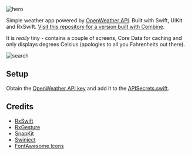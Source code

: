 ![hero](https://user-images.githubusercontent.com/6077555/166138541-e8d9020e-1687-4615-a83f-c876db706b0e.png)

Simple weather app powered by [OpenWeather API](https://openweathermap.org/api). Built with Swift, UIKit and RxSwift. [Visit this repository for a version built with Combine](https://github.com/marpies/tiny-weather-combine).

It is *really* tiny - contains a couple of screens, Core Data for caching and only displays degrees Celsius (apologies to all you Fahrenheits out there).

![search](https://user-images.githubusercontent.com/6077555/165306243-d65285db-9854-46d5-99a5-156c69f199a1.gif)

## Setup

Obtain the [OpenWeather API key](https://openweathermap.org/api) and add it to the [APISecrets.swift](TinyWeather/API/APISecrets.swift).

## Credits

* [RxSwift](https://github.com/ReactiveX/RxSwift)
* [RxGesture](https://github.com/RxSwiftCommunity/RxGesture)
* [SnapKit](https://github.com/SnapKit/SnapKit)
* [Swinject](https://github.com/Swinject/Swinject)
* [FontAwesome Icons](https://fontawesome.com/)